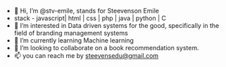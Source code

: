 - 👋 Hi, I’m @stv-emile, stands for Steevenson Emile
- stack - javascript| html | css | php | java | python | C
- 👀 I’m interested in Data driven systems for the good, specifically in the field of branding management systems
- 🌱 I’m currently learning Machine learning
- 💞️ I’m looking to collaborate on a book recommendation system.
- 📫 you can reach me by steevensedu@gmail.com

<!---
stv-emile/stv-emile is a ✨ special ✨ repository because its `README.md` (this file) appears on your GitHub profile.
You can click the Preview link to take a look at your changes.
--->
